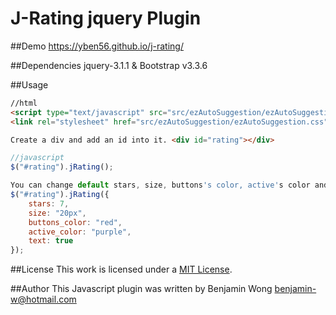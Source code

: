 J-Rating jquery Plugin
==============================

##Demo
https://yben56.github.io/j-rating/

##Dependencies
jquery-3.1.1 & Bootstrap v3.3.6

##Usage

```html
//html
<script type="text/javascript" src="src/ezAutoSuggestion/ezAutoSuggestion.js"></script>
<link rel="stylesheet" href="src/ezAutoSuggestion/ezAutoSuggestion.css" />

Create a div and add an id into it. <div id="rating"></div>
```
```javascript
//javascript
$("#rating").jRating();

You can change default stars, size, buttons's color, active's color and display text
$("#rating").jRating({
	stars: 7,
	size: "20px",
	buttons_color: "red",
	active_color: "purple",
	text: true
});
```
##License
This work is licensed under a [MIT License](http://opensource.org/licenses/MIT).

##Author
This Javascript plugin was written by Benjamin Wong benjamin-w@hotmail.com